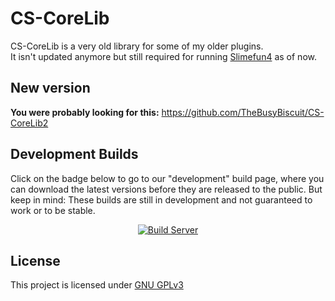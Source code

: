 # CS-CoreLib
CS-CoreLib is a very old library for some of my older plugins.<br>
It isn't updated anymore but still required for running [Slimefun4](https://github.com/Slimefun/Slimefun4) as of now.

## New version
**You were probably looking for this:**
https://github.com/TheBusyBiscuit/CS-CoreLib2

## Development Builds
Click on the badge below to go to our "development" build page, where you can download the latest versions before they are released to the public. 
But keep in mind: These builds are still in development and not guaranteed to work or to be stable.

<p align="center">
  <a href="https://thebusybiscuit.github.io/builds/TheBusyBiscuit/CS-CoreLib/master/">
    <img src="https://thebusybiscuit.github.io/builds/TheBusyBiscuit/CS-CoreLib/master/badge.svg" alt="Build Server"/>
  </a>
</p>

## License
This project is licensed under 
[GNU GPLv3](https://github.com/TheBusyBiscuit/CS-CoreLib/blob/master/LICENSE)
